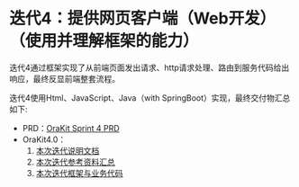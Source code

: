 # 迭代4：提供网页客户端（Web开发）（使用并理解框架的能力）

迭代4通过框架实现了从前端页面发出请求、http请求处理、路由到服务代码给出响应，最终反显前端整套流程。

迭代4使用Html、JavaScript、Java（with SpringBoot）实现，最终交付物汇总如下:
* PRD：[OraKit Sprint 4 PRD](./prd)
* OraKit4.0：
  1. [本次迭代说明文档](./orakit4/readme)
  2. [本次迭代参考资料汇总](./orakit4/reference)
  3. [本次迭代框架与业务代码](./orakit4/)